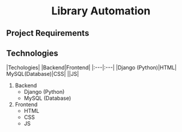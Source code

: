 <h1 align = "center"> Library Automation</h1>

## Project Requirements

## Technologies
|Techologies|
|Backend|Frontend|
|:---|:---|
|Django (Python)|HTML|
MySQL(Database)|CSS|
||JS|
1. Backend
   - Django (Python)
   - MySQL (Database)
2. Frontend
   - HTML
   - CSS
   - JS
